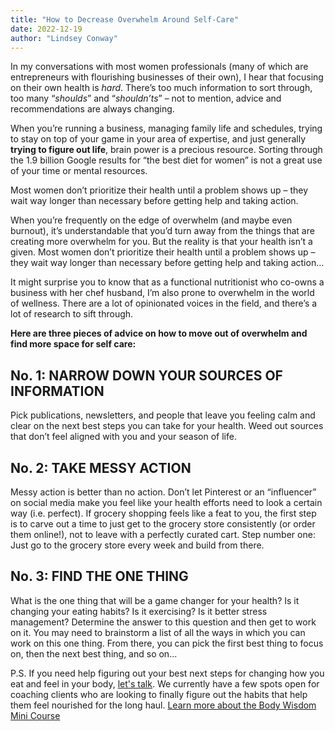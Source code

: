```yaml
---
title: "How to Decrease Overwhelm Around Self-Care"
date: 2022-12-19
author: "Lindsey Conway"
---
```


In my conversations with most women professionals (many of which are entrepreneurs with flourishing businesses of their own), I hear that focusing on their own health is _hard_. There’s too much information to sort through, too many “_shoulds_” and “_shouldn’ts_” – not to mention, advice and recommendations are always changing.

When you’re running a business, managing family life and schedules, trying to stay on top of your game in your area of expertise, and just generally **trying to figure out life**, brain power is a precious resource. Sorting through the 1.9 billion Google results for “the best diet for women” is not a great use of your time or mental resources.

Most women don’t prioritize their health until a problem shows up – they wait way longer than necessary before getting help and taking action.

When you’re frequently on the edge of overwhelm (and maybe even burnout), it’s understandable that you’d turn away from the things that are creating more overwhelm for you. But the reality is that your health isn’t a given. Most women don’t prioritize their health until a problem shows up – they wait way longer than necessary before getting help and taking action…

It might surprise you to know that as a functional nutritionist who co-owns a business with her chef husband, I’m also prone to overwhelm in the world of wellness. There are a lot of opinionated voices in the field, and there’s a lot of research to sift through.

**Here are three pieces of advice on how to move out of overwhelm and find more space for self care:**

## **No. 1: NARROW DOWN YOUR SOURCES OF INFORMATION**

Pick publications, newsletters, and people that leave you feeling calm and clear on the next best steps you can take for your health. Weed out sources that don’t feel aligned with you and your season of life.

## **No. 2: TAKE MESSY ACTION**

Messy action is better than no action. Don’t let Pinterest or an “influencer” on social media make you feel like your health efforts need to look a certain way (i.e. perfect). If grocery shopping feels like a feat to you, the first step is to carve out a time to just get to the grocery store consistently (or order them online!), not to leave with a perfectly curated cart. Step number one: Just go to the grocery store every week and build from there.

## **No. 3: FIND THE ONE THING**

What is the one thing that will be a game changer for your health? Is it changing your eating habits? Is it exercising? Is it better stress management? Determine the answer to this question and then get to work on it. You may need to brainstorm a list of all the ways in which you can work on this one thing. From there, you can pick the first best thing to focus on, then the next best thing, and so on…

P.S. If you need help figuring out your best next steps for changing how you eat and feel in your body, [let's talk](/call). We currently have a few spots open for coaching clients who are looking to finally figure out the habits that help them feel nourished for the long haul. [Learn more about the Body Wisdom Mini Course](https://my.practicebetter.io/#/6452605f4c15a8e1b30dd2df/bookings?c=6641804b6c0a3ac512999b29)
